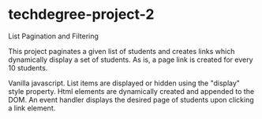 # techdegree-project-2
 List Pagination and Filtering


This project paginates a given list of students and creates links which dynamically display a set of students. As is, a page link is created for every 10 students.

Vanilla javascript. List items are displayed or hidden using the "display" style property. Html elements are dynamically created and appended to the DOM. An event handler displays the desired page of students upon clicking a link element.

